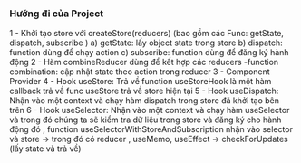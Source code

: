 ### Hướng đi của Project 
1 - Khởi tạo store với createStore(reducers) (bao gồm các Func: getState, dispatch, subscribe )
    a) getState: lấy object state trong store 
    b) dispatch: function dùng để chạy action 
    c) subscribe: function dùng để đăng ký hành động 
2 - Hàm combineReducer dùng để kết hợp các reducers 
    -function combination: cập nhật state theo action trong reducer
3 - Component Provider
4 - Hook useStore: Trả về function useStoreHook là một hàm callback trả về func useStore trả về store hiện tại
5 - Hook useDispatch: Nhận vào một context và chạy hàm dispatch trong store đã khởi tạo bên trên 
6 - Hook useSelector: Nhận vào một context và chạy hàm useSelector và trong đó chúng ta sẽ kiểm tra dữ liệu trong store và đăng ký cho hành động đó , function useSelectorWithStoreAndSubscription nhận vào selector và store -> trong đó có reducer , useMemo, useEffect -> checkForUpdates (lấy state và trả về)